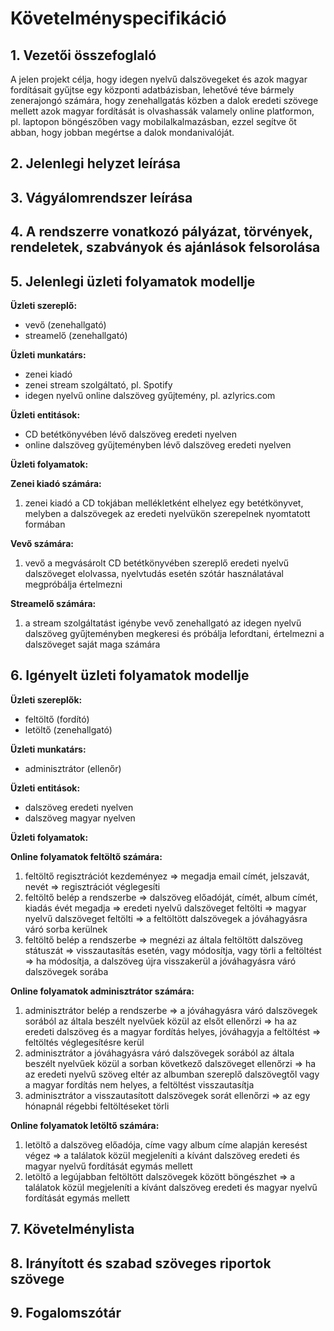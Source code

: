 # Követelményspecifikáció

## 1. Vezetői összefoglaló

A jelen projekt célja, hogy idegen nyelvű dalszövegeket és azok magyar fordításait gyűjtse egy központi adatbázisban, lehetővé téve bármely 
zenerajongó számára, hogy zenehallgatás közben a dalok eredeti szövege mellett azok magyar fordítását is olvashassák valamely online platformon, 
pl. laptopon böngészőben vagy mobilalkalmazásban, ezzel segítve őt abban, hogy jobban megértse a dalok mondanivalóját.  

## 2. Jelenlegi helyzet leírása


## 3. Vágyálomrendszer leírása


## 4. A rendszerre vonatkozó pályázat, törvények, rendeletek, szabványok és ajánlások felsorolása


## 5. Jelenlegi üzleti folyamatok modellje

**Üzleti szereplő:**  
- vevő (zenehallgató)  
- streamelő (zenehallgató)
  
**Üzleti munkatárs:**  
- zenei kiadó  
- zenei stream szolgáltató, pl. Spotify
- idegen nyelvű online dalszöveg gyűjtemény, pl. azlyrics.com
  
**Üzleti entitások:**    
- CD betétkönyvében lévő dalszöveg eredeti nyelven  
- online dalszöveg gyűjteményben lévő dalszöveg eredeti nyelven  

**Üzleti folyamatok:**  

**Zenei kiadó számára:**   
1. zenei kiadó a CD tokjában mellékletként elhelyez egy betétkönyvet, melyben a dalszövegek az eredeti nyelvükön szerepelnek nyomtatott formában  
  
**Vevő számára:**   
1. vevő a megvásárolt CD betétkönyvében szereplő eredeti nyelvű dalszöveget elolvassa, nyelvtudás esetén szótár használatával megpróbálja értelmezni  

**Streamelő számára:**   
1. a stream szolgáltatást igénybe vevő zenehallgató az idegen nyelvű dalszöveg gyűjteményben megkeresi és próbálja lefordtani, értelmezni 
a dalszöveget saját maga számára   


## 6. Igényelt üzleti folyamatok modellje
  
**Üzleti szereplők:** 	
- feltöltő (fordító)  
- letöltő (zenehallgató)  
  
**Üzleti munkatárs:** 	
- adminisztrátor (ellenőr)  
  
**Üzleti entitások:**  
- dalszöveg eredeti nyelven  
- dalszöveg magyar nyelven    

**Üzleti folyamatok:** 

**Online folyamatok feltöltő számára:**  
1. feltöltő regisztrációt kezdeményez => megadja email címét, jelszavát, nevét => regisztrációt véglegesíti  
2. feltöltő belép a rendszerbe => dalszöveg előadóját, címét, album címét, kiadás évét megadja => 
 eredeti nyelvű dalszöveget feltölti => magyar nyelvű dalszöveget feltölti => a feltöltött dalszövegek a jóváhagyásra váró sorba kerülnek  
3. feltöltő belép a rendszerbe => megnézi az általa feltöltött dalszöveg státuszát => visszautasítás esetén, vagy módosítja, vagy törli a feltöltést
 => ha módosítja, a dalszöveg újra visszakerül a jóváhagyásra váró dalszövegek sorába

**Online folyamatok adminisztrátor számára:**  
1. adminisztrátor belép a rendszerbe => a jóváhagyásra váró dalszövegek sorából az általa beszélt nyelvűek közül az elsőt ellenőrzi => 
 ha az eredeti dalszöveg és a magyar fordítás helyes, jóváhagyja a feltöltést => feltöltés véglegesítésre kerül  
2. adminisztrátor a jóváhagyásra váró dalszövegek sorából az általa beszélt nyelvűek közül a sorban következő dalszöveget ellenőrzi => 
 ha az eredeti nyelvű szöveg eltér az albumban szereplő dalszövegtől vagy a magyar fordítás nem helyes, a feltöltést visszautasítja  
3. adminisztrátor a visszautasított dalszövegek sorát ellenőrzi => az egy hónapnál régebbi feltöltéseket törli  

**Online folyamatok letöltő számára:**  
1. letöltő a dalszöveg előadója, címe vagy album címe alapján keresést végez => a találatok közül megjeleníti a kívánt dalszöveg eredeti és 
 magyar nyelvű fordítását egymás mellett  
2. letöltő a legújabban feltöltött dalszövegek között böngészhet => a találatok közül megjeleníti a kívánt dalszöveg eredeti és 
 magyar nyelvű fordítását egymás mellett  
   

## 7. Követelménylista


## 8. Irányított és szabad szöveges riportok szövege


## 9. Fogalomszótár


